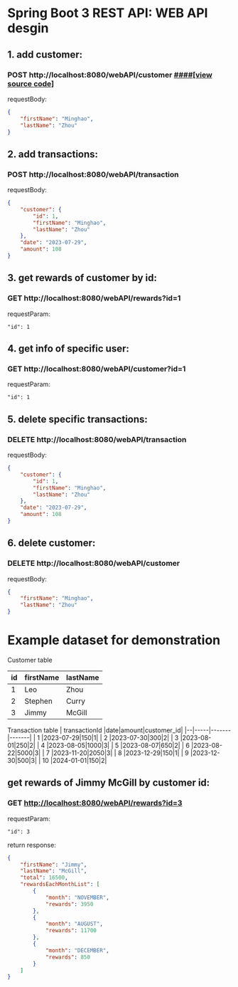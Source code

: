 # Spring Boot 3 REST API: WEB API desgin

## 1. add customer: 
### POST http://localhost:8080/webAPI/customer [####\[view source code\]](https://github.com/scymz1/WebAPI/blob/master/src/main/java/com/example/webapi/controller/WebAPIController.java#L26)
requestBody:
```json
{
    "firstName": "Minghao",
    "lastName": "Zhou"
}
```

## 2. add transactions:
### POST http://localhost:8080/webAPI/transaction
requestBody:
```json
{
    "customer": {
        "id": 1,
        "firstName": "Minghao",
        "lastName": "Zhou"
    },
    "date": "2023-07-29",
    "amount": 108
}
```

## 3. get rewards of customer by id:
### GET http://localhost:8080/webAPI/rewards?id=1
requestParam:

    "id": 1

## 4. get info of specific user:
### GET http://localhost:8080/webAPI/customer?id=1
requestParam:

    "id": 1

## 5. delete specific transactions:
### DELETE http://localhost:8080/webAPI/transaction
requestBody:
```json
{
    "customer": {
        "id": 1,
        "firstName": "Minghao",
        "lastName": "Zhou"
    },
    "date": "2023-07-29",
    "amount": 108
}
```

## 6. delete customer:
### DELETE http://localhost:8080/webAPI/customer
requestBody:
```json
{
    "firstName": "Minghao",
    "lastName": "Zhou"
}
```

# Example dataset for demonstration

Customer table

| id |firstName|lastName|
|--|-----|-------|
| 1 |Leo|Zhou|
| 2 |Stephen|Curry|
| 3 |Jimmy|McGill|

Transaction table
| transactionId |date|amount|customer_id|
|--|-----|-------|-------|
| 1 |2023-07-29|150|1|
| 2 |2023-07-30|300|2|
| 3 |2023-08-01|250|2|
| 4 |2023-08-05|1000|3|
| 5 |2023-08-07|650|2|
| 6 |2023-08-22|5000|3|
| 7 |2023-11-20|2050|3|
| 8 |2023-12-29|150|1|
| 9 |2023-12-30|500|3|
| 10 |2024-01-01|150|2|

## get rewards of Jimmy McGill by customer id:
### GET [http://localhost:8080/webAPI/rewards?id=3](http://localhost:8080/webAPI/rewards?id=3)
requestParam:

    "id": 3

return response:
```json
{
    "firstName": "Jimmy",
    "lastName": "McGill",
    "total": 16500,
    "rewardsEachMonthList": [
        {
            "month": "NOVEMBER",
            "rewards": 3950
        },
        {
            "month": "AUGUST",
            "rewards": 11700
        },
        {
            "month": "DECEMBER",
            "rewards": 850
        }
    ]
}

```

